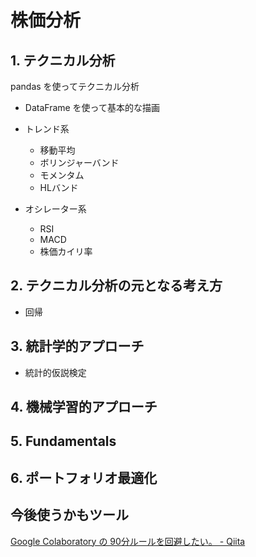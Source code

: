 # 株価分析

## 1. テクニカル分析

pandas を使ってテクニカル分析

+ DataFrame を使って基本的な描画

+ トレンド系
    + 移動平均
    + ボリンジャーバンド
    + モメンタム
    + HLバンド


+ オシレーター系
    + RSI
    + MACD
    + 株価カイリ率


## 2. テクニカル分析の元となる考え方

+ 回帰

## 3. 統計学的アプローチ

+ 統計的仮説検定


## 4. 機械学習的アプローチ

## 5. Fundamentals

## 6. ポートフォリオ最適化


## 今後使うかもツール

 [Google Colaboratory の 90分ルールを回避したい。 - Qiita](https://qiita.com/Gimina_Graph/items/4bdf3e3c3658eeb0eba8)
 
